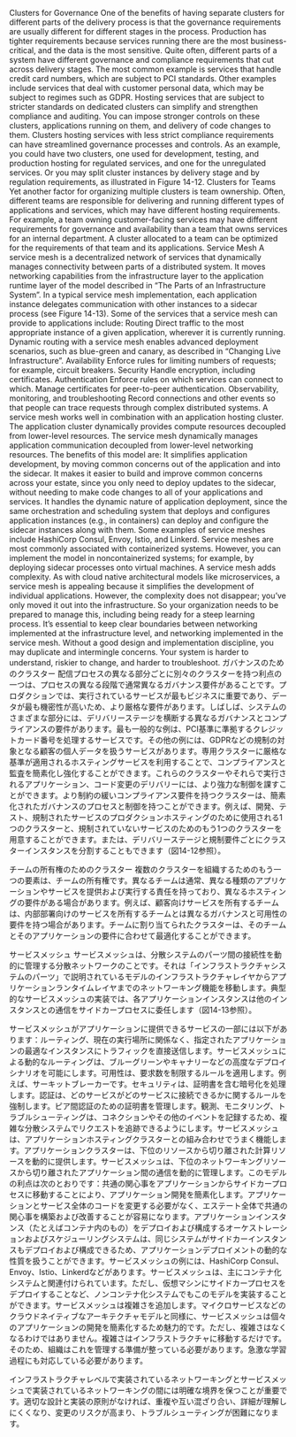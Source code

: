 Clusters for Governance One of the benefits of having separate clusters for different parts of the delivery process is that the governance requirements are usually different for different stages in the process. Production has tighter requirements because services running there are the most business-critical, and the data is the most sensitive. Quite often, different parts of a system have different governance and compliance requirements that cut across delivery stages. The most common example is services that handle credit card numbers, which are subject to PCI standards. Other examples include services that deal with customer personal data, which may be subject to regimes such as GDPR. Hosting services that are subject to stricter standards on dedicated clusters can simplify and strengthen compliance and auditing. You can impose stronger controls on these clusters, applications running on them, and delivery of code changes to them. Clusters hosting services with less strict compliance requirements can have streamlined governance processes and controls. As an example, you could have two clusters, one used for development, testing, and production hosting for regulated services, and one for the unregulated services. Or you may split cluster instances by delivery stage and by regulation requirements, as illustrated in Figure 14-12.
Clusters for Teams Yet another factor for organizing multiple clusters is team ownership. Often, different teams are responsible for delivering and running different types of applications and services, which may have different hosting requirements. For example, a team owning customer-facing services may have different requirements for governance and availability than a team that owns services for an internal department. A cluster allocated to a team can be optimized for the requirements of that team and its applications.
Service Mesh A service mesh is a decentralized network of services that dynamically manages connectivity between parts of a distributed system. It moves networking capabilities from the infrastructure layer to the application runtime layer of the model described in “The Parts of an Infrastructure System”. In a typical service mesh implementation, each application instance delegates communication with other instances to a sidecar process (see Figure 14-13).
Some of the services that a service mesh can provide to applications include: Routing Direct traffic to the most appropriate instance of a given application, wherever it is currently running. Dynamic routing with a service mesh enables advanced deployment scenarios, such as blue-green and canary, as described in “Changing Live Infrastructure”. Availability Enforce rules for limiting numbers of requests; for example, circuit breakers. Security Handle encryption, including certificates. Authentication Enforce rules on which services can connect to which. Manage certificates for peer-to-peer authentication. Observability, monitoring, and troubleshooting Record connections and other events so that people can trace requests through complex distributed systems. A service mesh works well in combination with an application hosting cluster. The application cluster dynamically provides compute resources decoupled from lower-level resources. The service mesh dynamically manages application communication decoupled from lower-level networking resources. The benefits of this model are: It simplifies application development, by moving common concerns out of the application and into the sidecar. It makes it easier to build and improve common concerns across your estate, since you only need to deploy updates to the sidecar, without needing to make code changes to all of your applications and services. It handles the dynamic nature of application deployment, since the same orchestration and scheduling system that deploys and configures application instances (e.g., in containers) can deploy and configure the sidecar instances along with them. Some examples of service meshes include HashiCorp Consul, Envoy, Istio, and Linkerd. Service meshes are most commonly associated with containerized systems. However, you can implement the model in noncontainerized systems; for example, by deploying sidecar processes onto virtual machines. A service mesh adds complexity. As with cloud native architectural models like microservices, a service mesh is appealing because it simplifies the development of individual applications. However, the complexity does not disappear; you’ve only moved it out into the infrastructure. So your organization needs to be prepared to manage this, including being ready for a steep learning process.
It’s essential to keep clear boundaries between networking implemented at the infrastructure level, and networking implemented in the service mesh. Without a good design and implementation discipline, you may duplicate and intermingle concerns. Your system is harder to understand, riskier to change, and harder to troubleshoot.
ガバナンスのためのクラスター
配信プロセスの異なる部分ごとに別々のクラスターを持つ利点の一つは、プロセスの異なる段階で通常異なるガバナンス要件があることです。プロダクションでは、実行されているサービスが最もビジネスに重要であり、データが最も機密性が高いため、より厳格な要件があります。しばしば、システムのさまざまな部分には、デリバリーステージを横断する異なるガバナンスとコンプライアンスの要件があります。最も一般的な例は、PCI基準に準拠するクレジットカード番号を処理するサービスです。その他の例には、GDPRなどの規制の対象となる顧客の個人データを扱うサービスがあります。専用クラスターに厳格な基準が適用されるホスティングサービスを利用することで、コンプライアンスと監査を簡素化し強化することができます。これらのクラスターやそれらで実行されるアプリケーション、コード変更のデリバリーには、より強力な制御を課すことができます。より制約の緩いコンプライアンス要件を持つクラスターは、簡素化されたガバナンスのプロセスと制御を持つことができます。例えば、開発、テスト、規制されたサービスのプロダクションホスティングのために使用される1つのクラスターと、規制されていないサービスのためのもう1つのクラスターを用意することができます。または、デリバリーステージと規制要件ごとにクラスターインスタンスを分割することもできます（図14-12参照）。

チームの所有権のためのクラスター
複数のクラスターを組織するためのもう一つの要素は、チームの所有権です。異なるチームは通常、異なる種類のアプリケーションやサービスを提供および実行する責任を持っており、異なるホスティングの要件がある場合があります。例えば、顧客向けサービスを所有するチームは、内部部署向けのサービスを所有するチームとは異なるガバナンスと可用性の要件を持つ場合があります。チームに割り当てられたクラスターは、そのチームとそのアプリケーションの要件に合わせて最適化することができます。

サービスメッシュ
サービスメッシュは、分散システムのパーツ間の接続性を動的に管理する分散ネットワークのことです。それは「インフラストラクチャシステムのパーツ」で説明されているモデルのインフラストラクチャレイヤからアプリケーションランタイムレイヤまでのネットワーキング機能を移動します。典型的なサービスメッシュの実装では、各アプリケーションインスタンスは他のインスタンスとの通信をサイドカープロセスに委任します（図14-13参照）。

サービスメッシュがアプリケーションに提供できるサービスの一部には以下があります：ルーティング、現在の実行場所に関係なく、指定されたアプリケーションの最適なインスタンスにトラフィックを直接送信します。サービスメッシュによる動的なルーティングは、ブルーグリーンやキャナリーなどの高度なデプロイシナリオを可能にします。可用性は、要求数を制限するルールを適用します。例えば、サーキットブレーカーです。セキュリティは、証明書を含む暗号化を処理します。認証は、どのサービスがどのサービスに接続できるかに関するルールを強制します。ピア間認証のための証明書を管理します。観測、モニタリング、トラブルシューティングは、コネクションやその他のイベントを記録するため、複雑な分散システムでリクエストを追跡できるようにします。サービスメッシュは、アプリケーションホスティングクラスターとの組み合わせでうまく機能します。アプリケーションクラスターは、下位のリソースから切り離された計算リソースを動的に提供します。サービスメッシュは、下位のネットワーキングリソースから切り離されたアプリケーション間の通信を動的に管理します。このモデルの利点は次のとおりです：共通の関心事をアプリケーションからサイドカープロセスに移動することにより、アプリケーション開発を簡素化します。アプリケーションとサービス全体のコードを変更する必要がなく、エステート全体で共通の関心事を構築および改善することが容易になります。アプリケーションインスタンス（たとえばコンテナ内のもの）をデプロイおよび構成するオーケストレーションおよびスケジューリングシステムは、同じシステムがサイドカーインスタンスもデプロイおよび構成できるため、アプリケーションデプロイメントの動的な性質を扱うことができます。サービスメッシュの例には、HashiCorp Consul、Envoy、Istio、Linkerdなどがあります。サービスメッシュは、主にコンテナ化システムと関連付けられています。ただし、仮想マシンにサイドカープロセスをデプロイすることなど、ノンコンテナ化システムでもこのモデルを実装することができます。サービスメッシュは複雑さを追加します。マイクロサービスなどのクラウドネイティブなアーキテクチャモデルと同様に、サービスメッシュは個々のアプリケーションの開発を簡素化するため魅力的です。ただし、複雑さはなくなるわけではありません。複雑さはインフラストラクチャに移動するだけです。そのため、組織はこれを管理する準備が整っている必要があります。急激な学習過程にも対応している必要があります。

インフラストラクチャレベルで実装されているネットワーキングとサービスメッシュで実装されているネットワーキングの間には明確な境界を保つことが重要です。適切な設計と実装の原則がなければ、重複や互い混ざり合い、詳細が理解しにくくなり、変更のリスクが高まり、トラブルシューティングが困難になります。